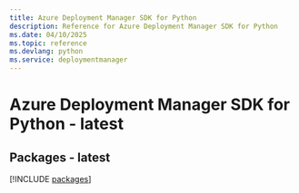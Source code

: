 ```yaml
---
title: Azure Deployment Manager SDK for Python
description: Reference for Azure Deployment Manager SDK for Python
ms.date: 04/10/2025
ms.topic: reference
ms.devlang: python
ms.service: deploymentmanager
---
```

# Azure Deployment Manager SDK for Python - latest
## Packages - latest
[!INCLUDE [packages](deployment-manager-index.md)]